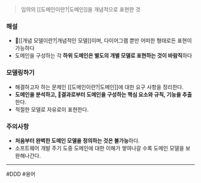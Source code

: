 > 임의의 [[도메인이란?|도메인]]을 개념적으로 표현한 것
### 해설
- [[개념 모델이란?|개념적인 모델]]이며, 다이어그램 뿐만 어떠한 형태로든 표현이 가능하다
- 도메인을 구성하는 각 **하위 도메인은 별도의 개별 모델로 표현하는 것이 바람직**하다
### 모델링하기
- 해결하고자 하는 문제인 [[도메인이란?|도메인]]에 대한 요구 사항을 정리한다.
- **도메인을 분석하고, 결과로부터 도메인을 구성하는 핵심 요소와 규칙, 기능을 추출**한다.
- 적절한 모델로 자유로이 표현한다.
### 주의사항
- **처음부터 완벽한 도메인 모델을 정의하는 것은 불가능**하다.
- 소프트웨어 개발 주기 도중 도메인에 대한 이해가 쌓여나갈 수록 도메인 모델을 보완해나간다.
---
#DDD #용어 